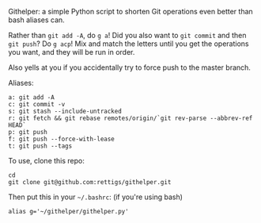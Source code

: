 Githelper: a simple Python script to shorten Git operations even better than
bash aliases can.

Rather than `git add -A`, do `g a`! Did you also want to `git commit` and then
`git push`? Do `g acp`! Mix and match the letters until you get the operations
you want, and they will be run in order.

Also yells at you if you accidentally try to force push to the master branch.

Aliases:
```
a: git add -A
c: git commit -v
s: git stash --include-untracked
r: git fetch && git rebase remotes/origin/`git rev-parse --abbrev-ref HEAD`
p: git push
f: git push --force-with-lease
t: git push --tags
```

To use, clone this repo:
```
cd
git clone git@github.com:rettigs/githelper.git
```
Then put this in your `~/.bashrc`: (if you're using bash)
```
alias g='~/githelper/githelper.py'
```
